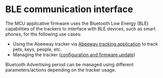 # BLE communication interface

The MCU applicative firmware uses the Bluetooth Low Energy (BLE) capabilities of the trackers to interface with BLE devices, such as smart phones, for the following use cases:
-   Using the Abeeway tracker via [Abeeway tracking application](/C-Procedure-Topics/GetStartedMobileApp_T/) to track pets, keys, people, etc.
-   Managing the tracker ([configuration and firmware update](/D-Reference/FirmwareUpdateMobileApp_R/))

Bluetooth Advertising period can be managed using different parameters/actions depending on the tracker usage.